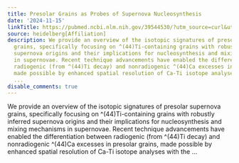 ```yaml
---
title: Presolar Grains as Probes of Supernova Nucleosynthesis
date: '2024-11-15'
linkTitle: https://pubmed.ncbi.nlm.nih.gov/39544530/?utm_source=curl&utm_medium=rss&utm_campaign=pubmed-2&utm_content=1FakS-2QOkCT8HsMOQP1bCRQ4YzyumYOmxmF0moLsQ3dFB1E9V&fc=20220326224207&ff=20241115181609&v=2.18.0.post9+e462414
source: heidelberg[Affiliation]
description: We provide an overview of the isotopic signatures of presolar supernova
  grains, specifically focusing on ^(44)Ti-containing grains with robustly inferred
  supernova origins and their implications for nucleosynthesis and mixing mechanisms
  in supernovae. Recent technique advancements have enabled the differentiation between
  radiogenic (from ^(44)Ti decay) and nonradiogenic ^(44)Ca excesses in presolar grains,
  made possible by enhanced spatial resolution of Ca-Ti isotope analyses with the
  ...
disable_comments: true
---
```

We provide an overview of the isotopic signatures of presolar supernova grains, specifically focusing on ^(44)Ti-containing grains with robustly inferred supernova origins and their implications for nucleosynthesis and mixing mechanisms in supernovae. Recent technique advancements have enabled the differentiation between radiogenic (from ^(44)Ti decay) and nonradiogenic ^(44)Ca excesses in presolar grains, made possible by enhanced spatial resolution of Ca-Ti isotope analyses with the ...
